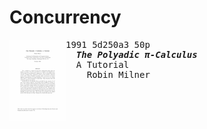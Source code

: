 # Concurrency

<a href="https://doi.org/10.1007/978-3-642-58041-3_6"><img align="left" height="130" src="../asset/5d250a3.png"></img></a>
<pre>
1991 5d250a3 50p
  <b><i>The Polyadic π-Calculus</i></b>
  A Tutorial
    Robin Milner

</pre>
